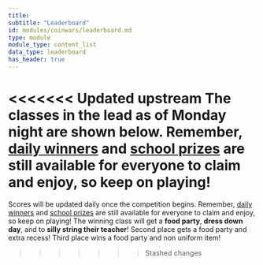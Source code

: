 ```yaml
---
title: 
subtitle: "Leaderboard"
id: modules/coinwars/leaderboard.md
type: module
module_type: content_list
data_type: leaderboard
has_header: true
---
```

<<<<<<< Updated upstream
The classes in the lead as of Monday night are shown below. Remember, [daily winners]() and [school prizes]() are still available for everyone to claim and enjoy, so keep on playing!
=======
Scores will be updated daily once the competition begins. Remember, [daily winners](#section5) and [school prizes](#section6) are still available for everyone to claim and enjoy, so keep on playing! The winning class will get a **food party**, **dress down day**, and to **silly string their teacher**! Second place gets a food party and extra recess! Third place wins a food party and non uniform item!
>>>>>>> Stashed changes
